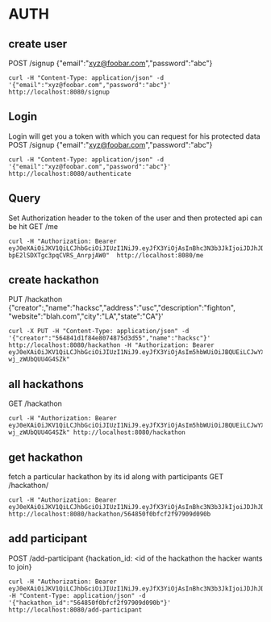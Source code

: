 AUTH
====

create user
-----------
POST /signup {"email":"xyz@foobar.com","password":"abc"}
````
curl -H "Content-Type: application/json" -d '{"email":"xyz@foobar.com","password":"abc"}' http://localhost:8080/signup
````
Login
-----
Login will get you a token with which you can request for his protected data
POST /signup {"email":"xyz@foobar.com","password":"abc"}
````
curl -H "Content-Type: application/json" -d '{"email":"xyz@foobar.com","password":"abc"}' http://localhost:8080/authenticate
````
Query
-----
Set Authorization header to the token of the user and then protected api can be hit
GET /me
````
curl -H "Authorization: Bearer eyJ0eXAiOiJKV1QiLCJhbGciOiJIUzI1NiJ9.eyJfX3YiOjAsInBhc3N3b3JkIjoiJDJhJDA4JDgzUThlOFR6aGljR0tnQjRyQzByL3VOSy9DamtHZW1XNURMelh2VVZ5cnZ1Nk12TjZ4azlpIiwiZW1haWwiOiJ4eXoxIiwiX2lkIjoiNTY0N2ZiZGQyNGY5ZjJhZTVjMjRkM2FmIn0.xW1YxzOzbQOBkzC-bpE2lSDXTgc3pqCVRS_AnrpjAW0"  http://localhost:8080/me
````


create hackathon
----------------
PUT /hackathon {"creator":<user id>,"name":"hacksc","address":"usc","description":"fighton", "website":"blah.com","city":"LA","state":"CA"}'
````
curl -X PUT -H "Content-Type: application/json" -d '{"creator":"564841d1f84e8074875d3d55","name":"hacksc"}' http://localhost:8080/hackathon -H "Authorization: Bearer eyJ0eXAiOiJKV1QiLCJhbGciOiJIUzI1NiJ9.eyJfX3YiOjAsIm5hbWUiOiJBQUEiLCJwYXNzd29yZCI6IiQyYSQwOCRKeUNha1JxNFhxYXJnY052M3o0TUIuOWFGNTRNMUJEcUg1SmtYSW84ZDRTMEhoZzcvZkNNLiIsImVtYWlsIjoiYWJjNyIsImlkIjoiNTY0ODQxZDFmODRlODA3NDg3NWQzZDU1IiwiX2lkIjoiNTY0ODQxZDFmODRlODA3NDg3NWQzZDU0IiwiaGFja2F0aG9ucyI6W10sInNraWxscyI6W119.eCfwyZdS5jafUX5p6MKfiU0p91-wj_zWUbQUU4G4SZk"
````
all hackathons
--------------
GET /hackathon
````
curl -H "Authorization: Bearer eyJ0eXAiOiJKV1QiLCJhbGciOiJIUzI1NiJ9.eyJfX3YiOjAsIm5hbWUiOiJBQUEiLCJwYXNzd29yZCI6IiQyYSQwOCRKeUNha1JxNFhxYXJnY052M3o0TUIuOWFGNTRNMUJEcUg1SmtYSW84ZDRTMEhoZzcvZkNNLiIsImVtYWlsIjoiYWJjNyIsImlkIjoiNTY0ODQxZDFmODRlODA3NDg3NWQzZDU1IiwiX2lkIjoiNTY0ODQxZDFmODRlODA3NDg3NWQzZDU0IiwiaGFja2F0aG9ucyI6W10sInNraWxscyI6W119.eCfwyZdS5jafUX5p6MKfiU0p91-wj_zWUbQUU4G4SZk" http://localhost:8080/hackathon
````
get hackathon
-------------
fetch a particular hackathon by its id along with participants
GET /hackathon/<id>
````
curl -H "Authorization: Bearer eyJ0eXAiOiJKV1QiLCJhbGciOiJIUzI1NiJ9.eyJfX3YiOjAsInBhc3N3b3JkIjoiJDJhJDA4JGhpR2gvYzZFd3lwczlXTVBrTzJlRk9kNnV1Z2lnbGFhdll0Y2NpODliaDVoazRLdXZ0Rzl1IiwiZW1haWwiOiJhbG9rQHVzYy5lZHUiLCJpZCI6IjU2NDg1MTQ0YmZjZjJmOTc5MDlkMDkwZCIsIl9pZCI6IjU2NDg1MTQ0YmZjZjJmOTc5MDlkMDkwYyIsImNyZWF0ZWRIYWNrYXRob25zIjpbXSwiaGFja2F0aG9ucyI6W10sInNraWxscyI6W119.eKNMDeTELO5dtXYLOTM3AzdV67X70GgcyclDZzpqcuA"  http://localhost:8080/hackathon/564850f0bfcf2f97909d090b
````

add participant
---------------
POST /add-participant {hackation_id: <id of the hackathon the hacker wants to join}
````
curl -H "Authorization: Bearer eyJ0eXAiOiJKV1QiLCJhbGciOiJIUzI1NiJ9.eyJfX3YiOjAsInBhc3N3b3JkIjoiJDJhJDA4JGhpR2gvYzZFd3lwczlXTVBrTzJlRk9kNnV1Z2lnbGFhdll0Y2NpODliaDVoazRLdXZ0Rzl1IiwiZW1haWwiOiJhbG9rQHVzYy5lZHUiLCJpZCI6IjU2NDg1MTQ0YmZjZjJmOTc5MDlkMDkwZCIsIl9pZCI6IjU2NDg1MTQ0YmZjZjJmOTc5MDlkMDkwYyIsImNyZWF0ZWRIYWNrYXRob25zIjpbXSwiaGFja2F0aG9ucyI6W10sInNraWxscyI6W119.eKNMDeTELO5dtXYLOTM3AzdV67X70GgcyclDZzpqcuA" -H "Content-Type: application/json" -d '{"hackathon_id":"564850f0bfcf2f97909d090b"}' http://localhost:8080/add-participant
````